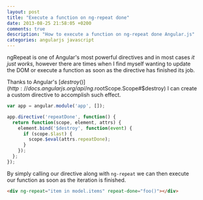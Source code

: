 ```yaml
---
layout: post
title: "Execute a function on ng-repeat done"
date: 2013-08-25 21:58:05 +0200
comments: true
description: "How to execute a function on ng-repeat done Angular.js"
categories: angularjs javascript
---
```


ngRepeat is one of Angular's most powerful directives and in most cases _it just works_, however there are times when I find myself wanting to update the DOM or execute a function as soon as the directive has finished its job.

Thanks to Angular's [$destroy()](http://docs.angularjs.org/api/ng.$rootScope.Scope#$destroy) I can create a custom directive to accomplish such effect.

```javascript
var app = angular.module('app', []);

app.directive('repeatDone', function() {
  return function(scope, element, attrs) {
    element.bind('$destroy', function(event) {
      if (scope.$last) {
        scope.$eval(attrs.repeatDone);
      }
    });
  };
});
```
By simply calling our directive along with ``ng-repeat`` we can then execute our function as soon as the iteration is finished.

```html
<div ng-repeat="item in model.items" repeat-done="foo()"></div>
```
